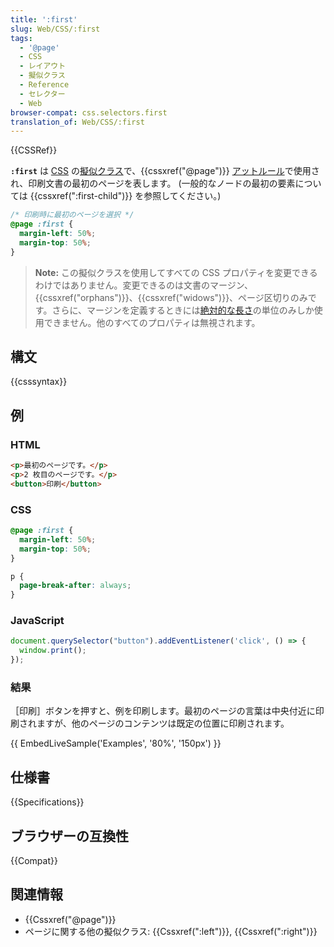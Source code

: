 ```yaml
---
title: ':first'
slug: Web/CSS/:first
tags:
  - '@page'
  - CSS
  - レイアウト
  - 擬似クラス
  - Reference
  - セレクター
  - Web
browser-compat: css.selectors.first
translation_of: Web/CSS/:first
---
```

{{CSSRef}}

**`:first`** は [CSS](/ja/docs/Web/CSS) の[擬似クラス](/ja/docs/Web/CSS/Pseudo-classes)で、{{cssxref("@page")}} [アットルール](/ja/docs/Web/CSS/At-rule)で使用され、印刷文書の最初のページを表します。 (一般的なノードの最初の要素については {{cssxref(":first-child")}} を参照してください。)

```css
/* 印刷時に最初のページを選択 */
@page :first {
  margin-left: 50%;
  margin-top: 50%;
}
```

> **Note:** この擬似クラスを使用してすべての CSS プロパティを変更できるわけではありません。変更できるのは文書のマージン、 {{cssxref("orphans")}}、{{cssxref("widows")}}、ページ区切りのみです。さらに、マージンを定義するときには[絶対的な長さ](/ja/docs/Web/CSS/length#absolute_length_units)の単位のみしか使用できません。他のすべてのプロパティは無視されます。

## 構文

{{csssyntax}}

<h2 id="Examples">例</h2>

### HTML

```html
<p>最初のページです。</p>
<p>2 枚目のページです。</p>
<button>印刷</button>
```

### CSS

```css
@page :first {
  margin-left: 50%;
  margin-top: 50%;
}

p {
  page-break-after: always;
}
```

### JavaScript

```js
document.querySelector("button").addEventListener('click', () => {
  window.print();
});
```

### 結果

［印刷］ボタンを押すと、例を印刷します。最初のページの言葉は中央付近に印刷されますが、他のページのコンテンツは既定の位置に印刷されます。

{{ EmbedLiveSample('Examples', '80%', '150px') }}

## 仕様書

{{Specifications}}

## ブラウザーの互換性

{{Compat}}

## 関連情報

- {{Cssxref("@page")}}
- ページに関する他の擬似クラス: {{Cssxref(":left")}}, {{Cssxref(":right")}}
